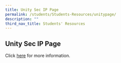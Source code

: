 ```yaml
---
title: Unity Sec IP Page
permalink: /students/Students-Resources/unitypage/
description: ""
third_nav_title: Students' Resources
---
```

## Unity Sec IP Page

Click [here](https://sites.google.com/moe.edu.sg/unitysec-ip-page/home) for more information.